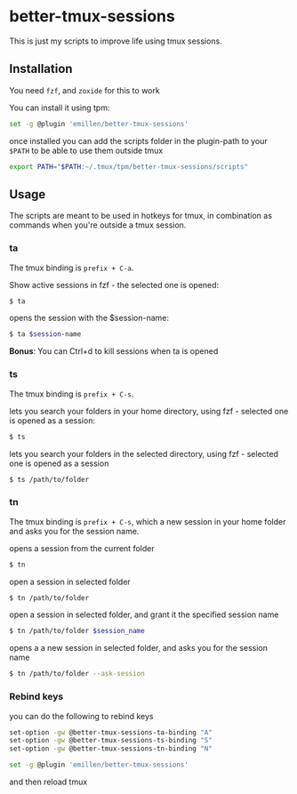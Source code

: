 # better-tmux-sessions

This is just my scripts to improve life using tmux sessions.

## Installation

You need `fzf`, and `zoxide` for this to work

You can install it using tpm:

```sh
set -g @plugin 'emillen/better-tmux-sessions'
```

once installed you can add the scripts folder in the plugin-path to your `$PATH` to be able to use them outside tmux

```sh
export PATH="$PATH:~/.tmux/tpm/better-tmux-sessions/scripts"
```

## Usage

The scripts are meant to be used in hotkeys for tmux, in combination as commands when you're outside a tmux session.

### ta

The tmux binding is `prefix + C-a`.

Show active sessions in fzf - the selected one is opened:

```sh
$ ta
```

opens the session with the $session-name:

```sh
$ ta $session-name
```

**Bonus**: You can Ctrl+d to kill sessions when ta is opened

### ts

The tmux binding is `prefix + C-s`.

lets you search your folders in your home directory, using fzf - selected one is opened as a session:

```sh
$ ts
```

lets you search your folders in the selected directory, using fzf - selected one is opened as a session

```sh
$ ts /path/to/folder
```

### tn

The tmux binding is `prefix + C-s`,
which a new session in your home folder and asks you for the session name.

opens a session from the current folder

```sh
$ tn
```

open a session in selected folder

```sh
$ tn /path/to/folder
```

open a session in selected folder, and grant it the specified session name

```sh
$ tn /path/to/folder $session_name
```

opens a a new session in selected folder, and asks you for the session name

```sh
$ tn /path/to/folder --ask-session
```

### Rebind keys

you can do the following to rebind keys

```sh
set-option -gw @better-tmux-sessions-ta-binding "A"
set-option -gw @better-tmux-sessions-ts-binding "S"
set-option -gw @better-tmux-sessions-tn-binding "N"

set -g @plugin 'emillen/better-tmux-sessions'
```

and then reload tmux

